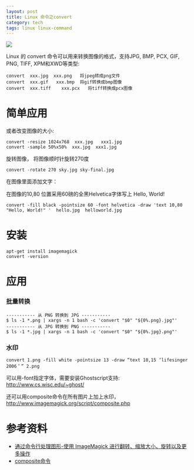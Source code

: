```yaml
---
layout: post
title: Linux 命令之convert
category: tech
tags: linux linux-command
---
```

![](https://cdn.kelu.org/blog/tags/linux.jpg)



Linux 的 convert 命令可以用来转换图像的格式，支持JPG, BMP, PCX, GIF, PNG, TIFF, XPM和XWD等类型:

```
convert  xxx.jpg  xxx.png   将jpeg转成png文件 
convert  xxx.gif   xxx.bmp  将gif转换成bmp图像 
convert  xxx.tiff    xxx.pcx   将tiff转换成pcx图像 
```

# 简单应用

或者改变图像的大小: 

```
convert -resize 1024x768  xxx.jpg   xxx1.jpg 
convert -sample 50%x50%  xxx.jpg  xxx1.jpg
```

旋转图像， 将图像顺时针旋转270度

```
convert -rotate 270 sky.jpg sky-final.jpg
```

在图像里面添加文字： 

在图像的10,80 位置采用60磅的全黑Helvetica字体写上 Hello, World! 

```
convert -fill black -pointsize 60 -font helvetica -draw 'text 10,80 "Hello, World!" '  hello.jpg  helloworld.jpg 
```



# 安装

```
apt-get install imagemagick
convert -version 
```

# 应用

### 批量转换

```
----------- 从 PNG 转换到 JPG -----------
$ ls -1 *.png | xargs -n 1 bash -c 'convert "$0" "${0%.png}.jpg"'
----------- 从 JPG 转换到 PNG -----------
$ ls -1 *.jpg | xargs -n 1 bash -c 'convert "$0" "${0%.jpg}.png"'
```

### 水印

```
convert 1.png -fill white -pointsize 13 -draw “text 10,15 ‘lifesinger 2006＇” 2.png 
```

可以用-font指定字体，需要安装Ghostscript支持: http://www.cs.wisc.edu/~ghost/ 

还可以用composite命令在所有图片上加上水印，<http://www.imagemagick.org/script/composite.php> 

# 参考资料

* [通过命令行处理图形-使用 ImageMagick 进行翻转、缩放大小、旋转以及更多操作](https://www.ibm.com/developerworks/cn/linux/l-graf/index.html)
* [composite命令](http://www.imagemagick.org/script/composite.php)